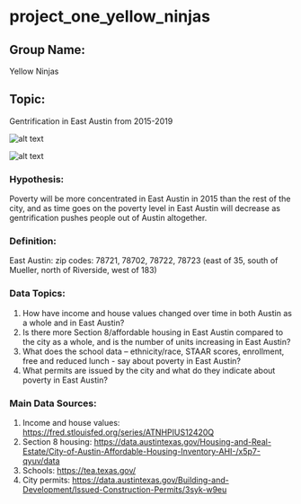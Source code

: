# project_one_yellow_ninjas


## Group Name: 
Yellow Ninjas

## Topic: 
Gentrification in East Austin from 2015-2019

![alt text](https://cartoonistgroup.com/properties/speedbump/art_images/cg595019b273ade.jpg)

![alt text](https://i2.wp.com/jensorensen.com/wp-content/uploads/2013/04/gentrification.png?fit=600%2C616&ssl=1)

### Hypothesis: 
Poverty will be more concentrated in East Austin in 2015 than the rest of the city, and as time goes on the poverty level in East Austin will decrease as gentrification pushes people out of Austin altogether. 

### Definition: 
East Austin: zip codes: 78721, 78702, 78722, 78723 (east of 35, south of Mueller, north of Riverside, west of 183)

### Data Topics:
1. How have income and house values changed over time in both Austin as a whole and in East Austin? 
2. Is there more Section 8/affordable housing in East Austin compared to the city as a whole, and is the number of units increasing in East Austin? 
3. What does the school data – ethnicity/race, STAAR scores, enrollment, free and reduced lunch - say about poverty in East Austin?
4. What permits are issued by the city and what do they indicate about poverty in East Austin?

### Main Data Sources: 
1. Income and house values: https://fred.stlouisfed.org/series/ATNHPIUS12420Q
2. Section 8 housing: https://data.austintexas.gov/Housing-and-Real-Estate/City-of-Austin-Affordable-Housing-Inventory-AHI-/x5p7-qyuv/data
3. Schools: https://tea.texas.gov/
4. City permits: https://data.austintexas.gov/Building-and-Development/Issued-Construction-Permits/3syk-w9eu
